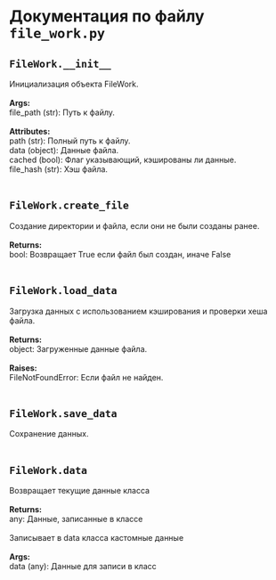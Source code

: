 # Документация по файлу `file_work.py`

## `FileWork.__init__`<br>
Инициализация объекта FileWork.<br>
<br>**Args:**<br>
file_path (str): Путь к файлу.<br>
<br>**Attributes:**<br>
path (str): Полный путь к файлу.<br>
data (object): Данные файла.<br>
cached (bool): Флаг указывающий, кэшированы ли данные.<br>
file_hash (str): Хэш файла.<br>
<br>
## `FileWork.create_file`<br>
Создание директории и файла, если они не были созданы ранее.<br>
<br>**Returns:**<br>
bool: Возвращает True если файл был создан, иначе False<br>
<br>
## `FileWork.load_data`<br>
Загрузка данных с использованием кэширования и проверки хеша файла.<br>
<br>**Returns:**<br>
object: Загруженные данные файла.<br>
<br>**Raises:**<br>
FileNotFoundError: Если файл не найден.<br>
<br>
## `FileWork.save_data`<br>
Сохранение данных.<br>
<br>
## `FileWork.data`<br>
Возвращает текущие данные класса<br>
<br>**Returns:**<br>
any: Данные, записанные в классе<br>
<br>
Записывает в data класса кастомные данные<br>
<br>**Args:**<br>
data (any): Данные для записи в класс<br>
<br>
